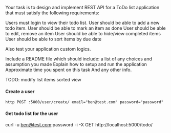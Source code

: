 Your task is to design and implement REST API for a ToDo list application that must satisfy the following requirements:

Users must login to view their todo list.
User should be able to add a new todo item.
User should be able to mark an item as done
User should be able to edit, remove an item
User should be able to hide/view completed items
User should be able to sort items by due date

Also test your application custom logics.

Include a README file which should include:
a list of any choices and assumption you made
Explain how to setup and run the application
Approximate time you spent on this task
And any other info.


TODO:
modify list items
sorted view



#### Create a user
`http POST :5000/user/create/ email="ben@test.com" password="password"`

#### Get todo list for the user 
curl -u ben@test.com:password -i -X GET http://localhost:5000/todo/
